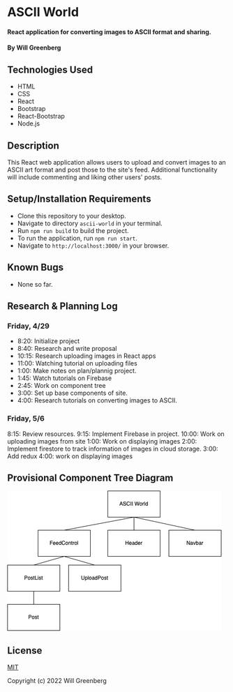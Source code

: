 # ASCII World

#### React application for converting images to ASCII format and sharing.

#### By Will Greenberg

## Technologies Used

* HTML
* CSS
* React
* Bootstrap
* React-Bootstrap
* Node.js

## Description

This React web application allows users to upload and convert images to an ASCII art format and post those to the site's feed. Additional functionality will include commenting and liking other users' posts.

## Setup/Installation Requirements

* Clone this repository to your desktop.
* Navigate to directory `ascii-world` in your terminal.
* Run `npm run build` to build the project.
* To run the application, run `npm run start`.
* Navigate to `http://localhost:3000/` in your browser.

## Known Bugs

* None so far.

## Research & Planning Log
### Friday, 4/29
* 8:20: Initialize project
* 8:40: Research and write proposal
* 10:15: Research uploading images in React apps
* 11:00: Watching tutorial on uploading files
* 1:00: Make notes on plan/plannig project.
* 1:45: Watch tutorials on Firebase
* 2:45: Work on component tree
* 3:00: Set up base components of site.
* 4:00: Research tutorials on converting images to ASCII.

### Friday, 5/6
8:15: Review resources.
9:15: Implement Firebase in project.
10:00: Work on uploading images from site
1:00: Work on displaying images
2:00: Implement firestore to track information of images in cloud storage.
3:00: Add redux
4:00: work on displaying images

## Provisional Component Tree Diagram
![Tree component diagram](./src/img/AsciiWorldDiagram.jpg)

## License

[MIT](https://opensource.org/licenses/MIT)

Copyright (c) 2022 Will Greenberg